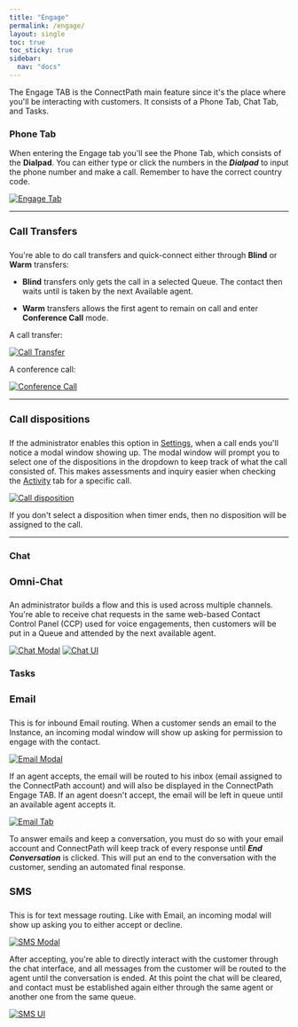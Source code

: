 ```yaml
---
title: "Engage"
permalink: /engage/
layout: single
toc: true
toc_sticky: true
sidebar: 
  nav: "docs"
---
```


The Engage TAB is the ConnectPath main feature since it's the place where you'll be interacting with customers. It consists of a Phone Tab, Chat Tab, and Tasks. 

### Phone Tab

When entering the Engage tab you'll see the Phone Tab, which consists of the **Dialpad**. You can either type or click the numbers in the ***Dialpad*** to input the phone number and make a call. Remember to have the correct country code.

[![Engage Tab](/assets/images/Engage/engage-tab.jpg)](/assets/images/Engage/engage-tab.jpg)


----

#### Call Transfers

You're able to do call transfers and quick-connect either through **Blind** or **Warm** transfers: 

- **Blind** transfers only gets the call in a selected Queue. The contact then waits until is taken by the next Available agent.

- **Warm** transfers allows the first agent to remain on call and enter **Conference Call** mode.

A call transfer:

[![Call Transfer](/assets/images/Engage/transfer-call.jpg)](/assets/images/Engage/transfer-call.jpg)

A conference call:

[![Conference Call](/assets/images/Engage/conference-call.jpg)](/assets/images/Engage/conference-call.jpg)

----
#### Call dispositions

If the administrator enables this option in [Settings](/settings/), when a call ends you'll notice a modal window showing up. The modal window will prompt you to select one of the dispositions in the dropdown to keep track of what the call consisted of. This makes assessments and inquiry easier when checking the [Activity](/activity/) tab for a specific call.

[![Call disposition](/assets/images/Engage/call-disposition.jpg)](/assets/images/Engage/call-disposition.jpg)

If you don't select a disposition when timer ends, then no disposition will be assigned to the call.

----

### Chat

#### Omni-Chat

An administrator builds a flow and this is used across multiple channels. You're able to receive chat requests in the same web-based Contact Control Panel (CCP) used for voice engagements, then customers will be put in a Queue and attended by the next available agent.

[![Chat Modal](/assets/images/Engage/chat-modal.jpg)](/assets/images/Engage/chat-modal.jpg)
[![Chat UI](/assets/images/Engage/chat-ui.jpg)](/assets/images/Engage/chat-ui.jpg)

### Tasks

#### Email

This is for inbound Email routing. When a customer sends an email to the Instance, an incoming modal window will show up asking for permission to engage with the contact.

[![Email Modal](/assets/images/emailDocs.jpg)](/assets/images/emailDocs.jpg)

If an agent accepts, the email will be routed to his inbox (email assigned to the ConnectPath account) and will also be displayed in the ConnectPath Engage TAB. If an agent doesn't accept, the email will be left in queue until an available agent accepts it.

[![Email Tab](/assets/images/emailTab.jpg)](/assets/images/emailTab.jpg)

To answer emails and keep a conversation, you must do so with your email account and ConnectPath will keep track of every response until ***End Conversation*** is clicked. This will put an end to the conversation with the customer, sending an automated final response.  

#### SMS 

This is for text message routing. Like with Email, an incoming modal will show up asking you to either accept or decline.

[![SMS Modal](/assets/images/sms-modal.jpg)](/assets/images/sms-modal.jpg)

After accepting, you're able to directly interact with the customer through the chat interface, and all messages from the customer will be routed to the agent until the conversation is ended. At this point the chat will be cleared, and contact must be established again either through the same agent or another one from the same queue.

[![SMS UI](/assets/images/sms-ui.jpg)](/assets/images/sms-ui.jpg)



<style>
   h4 {
      font-size: 18px;
   }
</style>